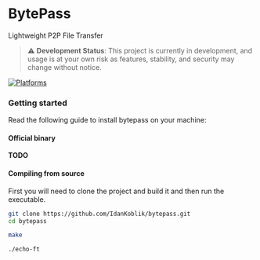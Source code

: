 # BytePass
Lightweight P2P File Transfer

> ⚠️ **Development Status**: This project is currently in development, and usage is at your own risk as features, stability, and security may change without notice.

[![Platforms](https://img.shields.io/badge/Platforms-Linux-blue)]()

### Getting started
Read the following guide to install bytepass on your machine:

#### Official binary
**TODO**

#### Compiling from source

First you will need to clone the project and build it and then run the executable.
```bash
git clone https://github.com/IdanKoblik/bytepass.git
cd bytepass

make

./echo-ft
```

